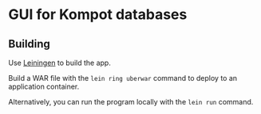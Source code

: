 # GUI for Kompot databases

## Building

Use [Leiningen](https://leiningen.org) to build the app.

Build a WAR file with the `lein ring uberwar` command to deploy to an application container.

Alternatively, you can run the program locally with the `lein run` command.
